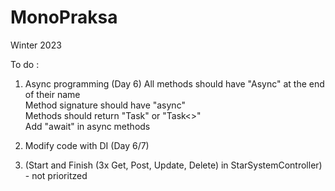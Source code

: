 # MonoPraksa
Winter 2023

To do :

1. Async programming (Day 6)
All methods should have "Async" at the end of their name  
Method signature should have "async"  
Methods should return "Task" or "Task<>"  
Add "await" in async methods

2. Modify code with DI (Day 6/7)


3. (Start and Finish (3x Get, Post, Update, Delete) in StarSystemController) - not prioritzed

